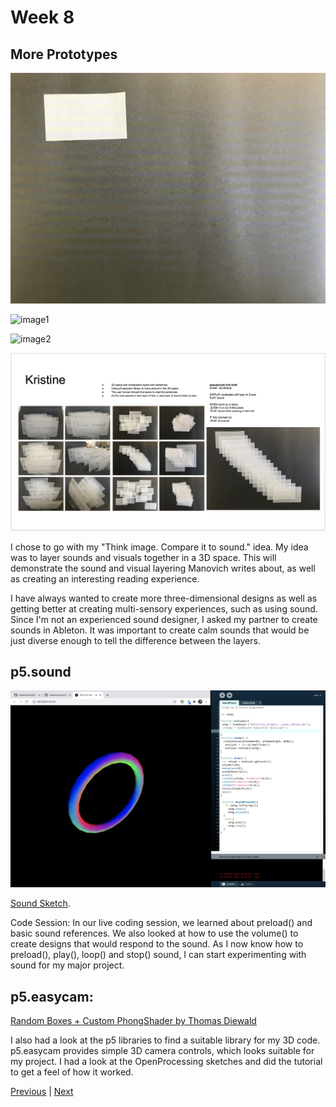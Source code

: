 # Week 8

## More Prototypes

![This is a gif](https://github.com/KristineGudmundsen/CodeWords/raw/master/SKO/Week_08/LayersGif.gif)

![image1](https://github.com/KristineGudmundsen/CodeWords/raw/master/SKO/Week_08/Layers.png)

![image2](https://github.com/KristineGudmundsen/CodeWords/raw/master/SKO/Week_08/3D.png)

![slide](https://github.com/KristineGudmundsen/CodeWords/raw/master/SKO/Week_08/PaperPrototypeSlide.png)

I chose to go with my "Think image. Compare it to sound." idea. My idea was to layer sounds and visuals together in a 3D space. This will demonstrate the sound and visual layering Manovich writes about, as well as creating an interesting reading experience. 

I have always wanted to create more three-dimensional designs as well as getting better at creating multi-sensory experiences, such as using sound. Since I'm not an experienced sound designer, I asked my partner to create sounds in Ableton. It was important to create calm sounds that would be just diverse enough to tell the difference between the layers.

## p5.sound

![png](https://github.com/KristineGudmundsen/CodeWords/raw/master/SKO/Week_08/SoundSketch.png)

[Sound Sketch](https://kristinegudmundsen.github.io/CodeWords/SKO/Week_08/SoundTorus/).

Code Session:
In our live coding session, we learned about preload() and basic sound references. We also looked at how to use the volume() to create designs that would respond to the sound. As I now know how to preload(), play(), loop() and stop() sound, I can start experimenting with sound for my major project.

## p5.easycam:
[Random Boxes + Custom PhongShader by Thomas Diewald](https://www.openprocessing.org/sketch/493904)

I also had a look at the p5 libraries to find a suitable library for my 3D code. p5.easycam provides simple 3D camera controls, which looks suitable for my project. I had a look at the OpenProcessing sketches and did the tutorial to get a feel of how it worked. 

[Previous](https://github.com/KristineGudmundsen/CodeWords/tree/master/SKO/Week_07) | [Next](https://github.com/KristineGudmundsen/CodeWords/tree/master/SKO/Week_09)
